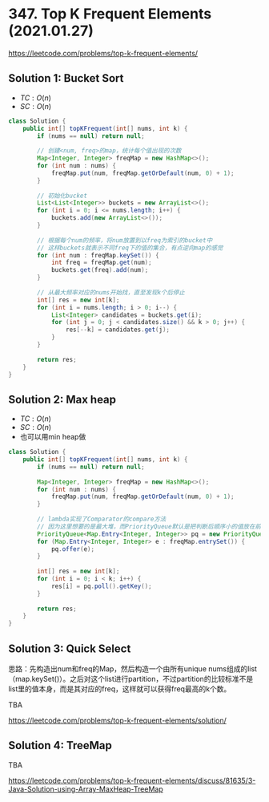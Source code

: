 # 347. Top K Frequent Elements (2021.01.27)

https://leetcode.com/problems/top-k-frequent-elements/


## Solution 1: Bucket Sort

- $TC:O(n)$
- $SC:O(n)$

```java
class Solution {
    public int[] topKFrequent(int[] nums, int k) {
        if (nums == null) return null;
        
        // 创建<num, freq>的map，统计每个值出现的次数
        Map<Integer, Integer> freqMap = new HashMap<>();
        for (int num : nums) {
            freqMap.put(num, freqMap.getOrDefault(num, 0) + 1);
        }
        
        // 初始化bucket
        List<List<Integer>> buckets = new ArrayList<>();
        for (int i = 0; i <= nums.length; i++) {
            buckets.add(new ArrayList<>());
        }
        
        // 根据每个num的频率，将num放置到以freq为索引的bucket中
        // 这样buckets就表示不同freq下的值的集合，有点逆向map的感觉
        for (int num : freqMap.keySet()) {
            int freq = freqMap.get(num);
            buckets.get(freq).add(num);
        }
        
        // 从最大频率对应的nums开始找，直至发现k个后停止
        int[] res = new int[k];
        for (int i = nums.length; i > 0; i--) {
            List<Integer> candidates = buckets.get(i);
            for (int j = 0; j < candidates.size() && k > 0; j++) {
                res[--k] = candidates.get(j);
            }
        }
        
        return res;
    }
}
```

## Solution 2: Max heap

- $TC:O(n)$
- $SC:O(n)$
- 也可以用min heap做

```java
class Solution {
    public int[] topKFrequent(int[] nums, int k) {
        if (nums == null) return null;
        
        Map<Integer, Integer> freqMap = new HashMap<>();
        for (int num : nums) {
            freqMap.put(num, freqMap.getOrDefault(num, 0) + 1);
        }
        
        // lambda实现了Comparator的compare方法
        // 因为这里想要的是最大堆，而PriorityQueue默认是把判断后顺序小的值放在前面，所以要反过来
        PriorityQueue<Map.Entry<Integer, Integer>> pq = new PriorityQueue<>((a, b) -> b.getValue() - a.getValue());
        for (Map.Entry<Integer, Integer> e : freqMap.entrySet()) {
            pq.offer(e);
        }
        
        int[] res = new int[k];
        for (int i = 0; i < k; i++) {
            res[i] = pq.poll().getKey();
        }
        
        return res;
    }
}
```

## Solution 3: Quick Select
思路：先构造出num和freq的Map，然后构造一个由所有unique nums组成的list（map.keySet()）。之后对这个list进行partition，不过partition的比较标准不是list里的值本身，而是其对应的freq，这样就可以获得freq最高的k个数。

TBA

https://leetcode.com/problems/top-k-frequent-elements/solution/

## Solution 4: TreeMap

TBA

https://leetcode.com/problems/top-k-frequent-elements/discuss/81635/3-Java-Solution-using-Array-MaxHeap-TreeMap